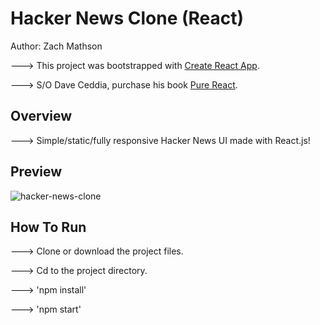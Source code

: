 # Hacker News Clone (React)

Author: Zach Mathson

---> This project was bootstrapped with [Create React App](https://github.com/facebookincubator/create-react-app).

---> S/O Dave Ceddia, purchase his book [Pure React](https://daveceddia.com/pure-react/).

## Overview

---> Simple/static/fully responsive Hacker News UI made with React.js!

## Preview

![hacker-news-clone](https://user-images.githubusercontent.com/32144404/37733775-2c562ba6-2d17-11e8-81e1-f0fc71f1d596.jpg)

## How To Run

---> Clone or download the project files.

---> Cd to the project directory.

---> 'npm install'

---> 'npm start'